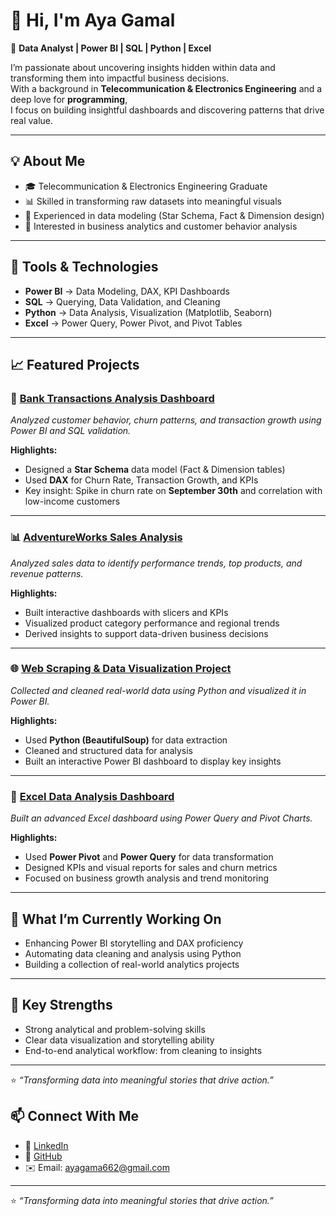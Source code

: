 # 👋 Hi, I'm Aya Gamal

🎯 **Data Analyst | Power BI | SQL | Python | Excel**

I’m passionate about uncovering insights hidden within data and transforming them into impactful business decisions.  
With a background in **Telecommunication & Electronics Engineering** and a deep love for **programming**,  
I focus on building insightful dashboards and discovering patterns that drive real value.

---

## 💡 About Me
- 🎓 Telecommunication & Electronics Engineering Graduate  
- 📊 Skilled in transforming raw datasets into meaningful visuals  
- 🧩 Experienced in data modeling (Star Schema, Fact & Dimension design)  
- 🧠 Interested in business analytics and customer behavior analysis  

---

## 🧰 Tools & Technologies
- **Power BI** → Data Modeling, DAX, KPI Dashboards  
- **SQL** → Querying, Data Validation, and Cleaning  
- **Python** → Data Analysis, Visualization (Matplotlib, Seaborn)  
- **Excel** → Power Query, Power Pivot, and Pivot Tables  

---

## 📈 Featured Projects

### 🏦 [Bank Transactions Analysis Dashboard](https://github.com/ayasenara112/Banking-Customer-Churn-Analysis)
*Analyzed customer behavior, churn patterns, and transaction growth using Power BI and SQL validation.*

**Highlights:**
- Designed a **Star Schema** data model (Fact & Dimension tables)
- Used **DAX** for Churn Rate, Transaction Growth, and KPIs
- Key insight: Spike in churn rate on **September 30th** and correlation with low-income customers

---

### 📊 [AdventureWorks Sales Analysis](https://github.com/ayasenara112/AdventureWorks_Sales_Analysis)
*Analyzed sales data to identify performance trends, top products, and revenue patterns.*

**Highlights:**
- Built interactive dashboards with slicers and KPIs
- Visualized product category performance and regional trends
- Derived insights to support data-driven business decisions

---

### 🌐 [Web Scraping & Data Visualization Project](https://github.com/ayasenara112/Web-Scraping-IMDb-Data-with-Power-BI)
*Collected and cleaned real-world data using Python and visualized it in Power BI.*

**Highlights:**
- Used **Python (BeautifulSoup)** for data extraction  
- Cleaned and structured data for analysis  
- Built an interactive Power BI dashboard to display key insights  


---

### 📘 [Excel Data Analysis Dashboard](https://github.com/ayasenara112/Excel_Sales_Dashboard)
*Built an advanced Excel dashboard using Power Query and Pivot Charts.*

**Highlights:**
- Used **Power Pivot** and **Power Query** for data transformation  
- Designed KPIs and visual reports for sales and churn metrics  
- Focused on business growth analysis and trend monitoring  

---

## 🚀 What I’m Currently Working On
- Enhancing Power BI storytelling and DAX proficiency  
- Automating data cleaning and analysis using Python  
- Building a collection of real-world analytics projects  

---

## 🧩 Key Strengths
- Strong analytical and problem-solving skills  
- Clear data visualization and storytelling ability  
- End-to-end analytical workflow: from cleaning to insights  

---

⭐ *“Transforming data into meaningful stories that drive action.”*  

## 📫 Connect With Me
- 💼 [LinkedIn](https://www.linkedin.com/in/aya-gamal-senara)  
- 🧠 [GitHub](https://github.com/ayasenara112)  
- ✉️ Email: ayagama662@gmail.com

---

⭐ *“Transforming data into meaningful stories that drive action.”*  

